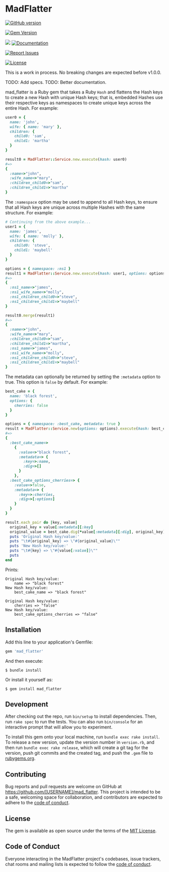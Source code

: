 # MadFlatter

[![GitHub version](http://badge.fury.io/gh/gangelo%2Fmad_flatter.svg)](https://badge.fury.io/gh/gangelo%2Fmad_flatter)

[![Gem Version](https://badge.fury.io/rb/mad_flatter.svg)](https://badge.fury.io/rb/mad_flatter)

[![](http://ruby-gem-downloads-badge.herokuapp.com/mad_flatter?type=total)](http://www.rubydoc.info/gems/mad_flatter/)
[![Documentation](http://img.shields.io/badge/docs-rdoc.info-blue.svg)](http://www.rubydoc.info/gems/mad_flatter/)

[![Report Issues](https://img.shields.io/badge/report-issues-red.svg)](https://github.com/gangelo/mad_flatter/issues)

[![License](http://img.shields.io/badge/license-MIT-yellowgreen.svg)](#license)

This is a work in process. No breaking changes are expected before v1.0.0.

TODO: Add specs.
TODO: Better documentation.

mad_flatter is a Ruby gem that takes a Ruby `Hash` and flattens the Hash keys to
create a new Hash with unique Hash keys; that is, embedded Hashes use their
respective keys as namespaces to create unique keys across the entire Hash.
For example:

```ruby
user0 = {
  name: 'john',
  wife: { name: 'mary' },
  children: {
    child0: 'sam',
    child1: 'martha'
  }
}

result0 = MadFlatter::Service.new.execute(hash: user0)
#=>
{
  :name=>"john",
  :wife_name=>"mary",
  :children_child0=>"sam",
  :children_child1=>"martha"
}
```

The `:namespace` option may be used to append to all Hash keys, to ensure that all Hash keys are unique across multiple Hashes with the same structure. For example:

```ruby
# Continuing from the above example...
user1 = {
  name: 'james',
  wife: { name: 'molly' },
  children: {
    child0: 'steve',
    child1: 'maybell'
  }
}

options = { namespace: :ns1 }
result1 = MadFlatter::Service.new.execute(hash: user1, options: options)
#=>
{
  :ns1_name=>"james",
  :ns1_wife_name=>"molly",
  :ns1_children_child0=>"steve",
  :ns1_children_child1=>"maybell"
}

result0.merge(result1)
#=>
{
  :name=>"john",
  :wife_name=>"mary",
  :children_child0=>"sam",
  :children_child1=>"martha",
  :ns1_name=>"james",
  :ns1_wife_name=>"molly",
  :ns1_children_child0=>"steve",
  :ns1_children_child1=>"maybell"
}
```

The metadata can optionally be returned by setting the `:metadata` option
to true. This option is `false` by default. For example:

```ruby
best_cake = {
  name: 'black forest',
  options: {
    cherries: false
  }
}

options = { namespace: :best_cake, metadata: true }
result = MadFlatter::Service.new(options: options).execute(hash: best_cake)
#=>
{
  :best_cake_name=>
    {
      :value=>"black forest",
      :metadata=> {
        :key=>:name,
        :dig=>[]
      }
    },
  :best_cake_options_cherries=> {
    :value=>false,
    :metadata=> {
      :key=>:cherries,
      :dig=>[:options]
    }
  }
}

result.each_pair do |key, value|
  original_key = value[:metadata][:key]
  original_value = best_cake.dig(*value[:metadata][:dig], original_key)
  puts 'Original Hash key/value:'
  puts "\t#{original_key} => \"#{original_value}\""
  puts 'New Hash key/value:'
  puts "\t#{key} => \"#{value[:value]}\""
  puts
end
```
Prints:

```
Original Hash key/value:
	name => "black forest"
New Hash key/value:
	best_cake_name => "black forest"

Original Hash key/value:
	cherries => "false"
New Hash key/value:
	best_cake_options_cherries => "false"
```


## Installation

Add this line to your application's Gemfile:

```ruby
gem 'mad_flatter'
```

And then execute:

    $ bundle install

Or install it yourself as:

    $ gem install mad_flatter

## Development

After checking out the repo, run `bin/setup` to install dependencies. Then, run `rake spec` to run the tests. You can also run `bin/console` for an interactive prompt that will allow you to experiment.

To install this gem onto your local machine, run `bundle exec rake install`. To release a new version, update the version number in `version.rb`, and then run `bundle exec rake release`, which will create a git tag for the version, push git commits and the created tag, and push the `.gem` file to [rubygems.org](https://rubygems.org).

## Contributing

Bug reports and pull requests are welcome on GitHub at https://github.com/[USERNAME]/mad_flatter. This project is intended to be a safe, welcoming space for collaboration, and contributors are expected to adhere to the [code of conduct](https://github.com/[USERNAME]/mad_flatter/blob/main/CODE_OF_CONDUCT.md).

## License

The gem is available as open source under the terms of the [MIT License](https://opensource.org/licenses/MIT).

## Code of Conduct

Everyone interacting in the MadFlatter project's codebases, issue trackers, chat rooms and mailing lists is expected to follow the [code of conduct](https://github.com/[USERNAME]/mad_flatter/blob/main/CODE_OF_CONDUCT.md).
